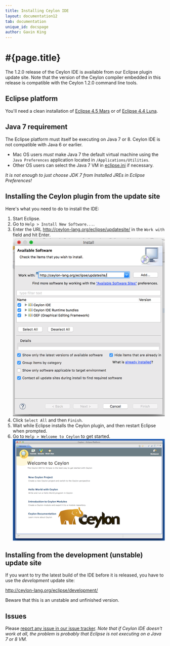 ```yaml
---
title: Installing Ceylon IDE
layout: documentation12
tab: documentation
unique_id: docspage
author: Gavin King
---
```

# #{page.title}

The 1.2.0 release of the Ceylon IDE is available from our Eclipse 
plugin update site. Note that the version of the Ceylon compiler embedded 
in this release is compatible with the Ceylon 1.2.0 command line tools.

## Eclipse platform

You'll need a clean installation of [Eclipse 4.5 Mars][eclipse] or of 
[Eclipse 4.4 Luna][eclipse].

## Java 7 requirement

The Eclipse platform must itself be executing on Java 7 or 8. Ceylon IDE is
not compatible with Java 6 or earlier.

- Mac OS users _must_ make Java 7 the default virtual machine using the 
  `Java Preferences` application located in `/Applications/Utilities`.
- Other OS users can select the Java 7 VM in [eclipse.ini][eclipseini]
  if necessary.
  
_It is not enough to just choose JDK 7 from Installed JREs in Eclipse 
Preferences!_

## Installing the Ceylon plugin from the update site

Here's what you need to do to install the IDE:

1. Start Eclipse.
2. Go to `Help > Install New Software...`.
3. Enter the URL <http://ceylon-lang.org/eclipse/updatesite/>
   in the `Work with` field and hit Enter.<br/>
   ![eclipseupdatesite](/images/eclipseupdatesite.png "Update Site")
4. Click `Select All` and then `Finish`.
5. Wait while Eclipse installs the Ceylon plugin, and then restart 
   Eclipse when prompted.
6. Go to `Help > Welcome to Ceylon` to get started.<br/>
   ![welcomepage](/images/screenshots/intro.png "Welcome Page")

[eclipse]: http://www.eclipse.org/downloads/
[issues]: https://github.com/ceylon/ceylon-ide-eclipse/issues
[eclipseini]: http://wiki.eclipse.org/Eclipse.ini

## Installing from the development (unstable) update site

If you want to try the latest build of the IDE before it is released, you
have to use the _development_ update site:

<http://ceylon-lang.org/eclipse/development/>

Beware that this is an unstable and unfinished version.

## Issues

Please [report any issue in our issue tracker][issues]. _Note that if
Ceylon IDE doesn't work at all, the problem is probably that Eclipse
is not executing on a Java 7 or 8 VM._

